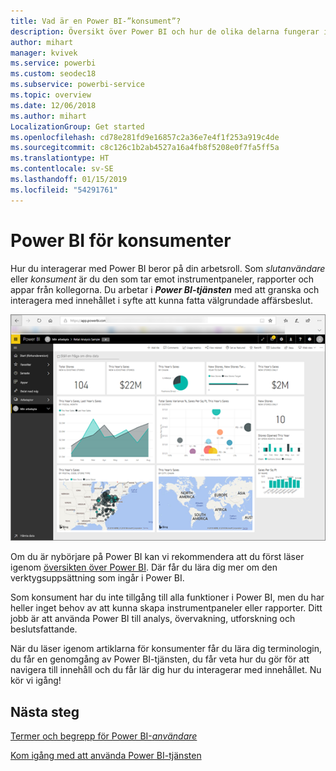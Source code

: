 ```yaml
---
title: Vad är en Power BI-”konsument”?
description: Översikt över Power BI och hur de olika delarna fungerar ihop – Power BI Desktop, Power BI-tjänsten, Power BI Mobile, rapportservern och Power BI Embedded.
author: mihart
manager: kvivek
ms.service: powerbi
ms.custom: seodec18
ms.subservice: powerbi-service
ms.topic: overview
ms.date: 12/06/2018
ms.author: mihart
LocalizationGroup: Get started
ms.openlocfilehash: cd78e281fd9e16857c2a36e7e4f1f253a919c4de
ms.sourcegitcommit: c8c126c1b2ab4527a16a4fb8f5208e0f7fa5ff5a
ms.translationtype: HT
ms.contentlocale: sv-SE
ms.lasthandoff: 01/15/2019
ms.locfileid: "54291761"
---
```

# <a name="power-bi-for-consumers"></a>Power BI för konsumenter
Hur du interagerar med Power BI beror på din arbetsroll. Som *slutanvändare* eller *konsument* är du den som tar emot instrumentpaneler, rapporter och appar från kollegorna. Du arbetar i ***Power BI-tjänsten*** med att granska och interagera med innehållet i syfte att kunna fatta välgrundade affärsbeslut.

![Power BI-instrumentpanel](media/end-user-consumer/power-bi-service.png)

Om du är nybörjare på Power BI kan vi rekommendera att du först läser igenom [översikten över Power BI](../power-bi-overview.md). Där får du lära dig mer om den verktygsuppsättning som ingår i Power BI.

Som konsument har du inte tillgång till alla funktioner i Power BI, men du har heller inget behov av att kunna skapa instrumentpaneler eller rapporter. Ditt jobb är att använda Power BI till analys, övervakning, utforskning och beslutsfattande.

När du läser igenom artiklarna för konsumenter får du lära dig terminologin, du får en genomgång av Power BI-tjänsten, du får veta hur du gör för att navigera till innehåll och du får lär dig hur du interagerar med innehållet.  Nu kör vi igång!

## <a name="next-steps"></a>Nästa steg

[Termer och begrepp för Power BI-*användare*](end-user-basic-concepts.md)

<!-- [Get started guide for *consumers*] -->
[Kom igång med att använda Power BI-tjänsten](../service-get-started.md)

